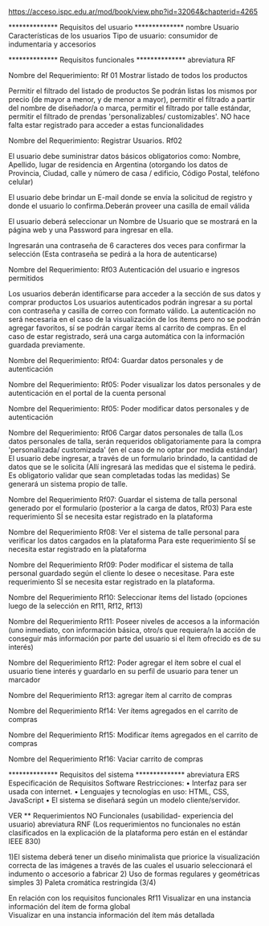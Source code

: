 
https://acceso.ispc.edu.ar/mod/book/view.php?id=32064&chapterid=4265


************** Requisitos del usuario ************** nombre Usuario
Características de los usuarios
Tipo de usuario: consumidor de indumentaria y accesorios

************** Requisitos funcionales ************** abreviatura RF

Nombre del Requerimiento: Rf 01
Mostrar listado de todos los productos 

Permitir el filtrado del listado de productos 
Se podrán listas los mismos por precio (de mayor a  menor, y de menor a mayor), permitir el filtrado a partir del nombre de diseñador/a o marca, permitir el filtrado por talle estándar, permitir el filtrado de prendas 'personalizables/ customizables'.
NO hace falta estar registrado para acceder a estas funcionalidades

Nombre del Requerimiento:
Registrar Usuarios. Rf02

El usuario debe suministrar datos básicos obligatorios como: Nombre, Apellido, lugar de residencia en Argentina (otorgando los datos de Provincia, Ciudad, calle y número de casa / edificio, Código Postal, teléfono celular) 

El usuario debe brindar un E-mail donde se envía la solicitud de registro y donde el usuario lo confirma.Deberán proveer una casilla de email válida

El usuario deberá seleccionar un Nombre de Usuario que se mostrará en la página web y una Password para ingresar en ella.

Ingresarán una contraseña de 6 caracteres dos veces para confirmar la selección (Esta contraseña se pedirá a la hora de autenticarse)

Nombre del Requerimiento:  Rf03
Autenticación del usuario e ingresos permitidos

Los usuarios deberán identificarse para acceder a la sección de sus datos y comprar productos
Los usuarios autenticados podrán ingresar a su portal con contraseña y casilla de correo con formato válido.
La autenticación no será necesaria en el caso de la visualización de los ítems pero no se podrán agregar favoritos, sí se podrán cargar ítems al carrito de compras.
En el caso de estar registrado, será una carga automática con la información guardada previamente.

Nombre del Requerimiento: Rf04:
Guardar datos personales y de autenticación 

Nombre del Requerimiento: Rf05:
Poder visualizar los datos personales y de autenticación en el portal de la cuenta personal

Nombre del Requerimiento: Rf05:
Poder modificar datos personales y de autenticación


Nombre del Requerimiento: Rf06
Cargar datos personales de talla 
(Los datos personales de talla, serán requeridos obligatoriamente para la compra 'personalizada/ customizada' (en el caso de no optar por medida estándar)
El usuario debe ingresar, a través de un formulario brindado, la cantidad de datos que se le solicita (Allí ingresará las medidas que el sistema le pedirá. Es obligatorio validar que sean completadas todas las medidas)
Se generará un sistema propio de talle.

Nombre del Requerimiento Rf07:
Guardar el sistema de talla personal generado por el formulario (posterior a la carga de datos, Rf03)
Para este requerimiento SÍ se necesita estar registrado en la plataforma


Nombre del Requerimiento Rf08:
Ver el sistema de talle personal para verificar los datos cargados en la plataforma
Para este requerimiento SÍ se necesita estar registrado en la plataforma

Nombre del Requerimiento Rf09:
Poder modificar el sistema de talla personal guardado según el cliente lo desee o necesitase.
Para este requerimiento SÍ se necesita estar registrado en la plataforma.


Nombre del Requerimiento Rf10:
Seleccionar ítems del listado (opciones luego de la selección en Rf11, Rf12, Rf13)

Nombre del Requerimiento Rf11:
Poseer  niveles de accesos a la información (uno inmediato, con información básica, otro/s que requiera/n la acción de conseguir más información por parte del usuario si el ítem ofrecido es de su interés)

Nombre del Requerimiento Rf12:
Poder agregar el ítem sobre el cual el usuario tiene interés y guardarlo en su perfil de usuario para tener un marcador 

Nombre del Requerimiento Rf13:
agregar ítem al carrito de compras


Nombre del Requerimiento Rf14:
Ver ítems agregados en el carrito de compras

Nombre del Requerimiento Rf15:
Modificar ítems agregados en el carrito de compras

Nombre del Requerimiento Rf16:
Vaciar carrito de compras





************** Requisitos del sistema ************** abreviatura ERS Especificación de Requisitos Software
Restricciones:
• Interfaz para ser usada con internet.
• Lenguajes y tecnologías en uso: HTML, CSS, JavaScript
• El sistema se diseñará según un modelo cliente/servidor.

VER ** Requerimientos NO Funcionales (usabilidad- experiencia del usuario) abreviatura RNF 
(Los requerimientos no funcionales no están clasificados en la explicación de la plataforma pero están en el estándar IEEE 830)

  1)El sistema deberá tener un diseño minimalista que priorice la visualización correcta de las imágenes a través de las cuales el usuario seleccionará el indumento o accesorio a fabricar
  2) Uso de formas regulares y geométricas simples
  3) Paleta cromática restringida (3/4)

En relación con los requisitos funcionales Rf11 Visualizar en una instancia  información del ítem de forma global  
Visualizar en una instancia  información del ítem más detallada 







